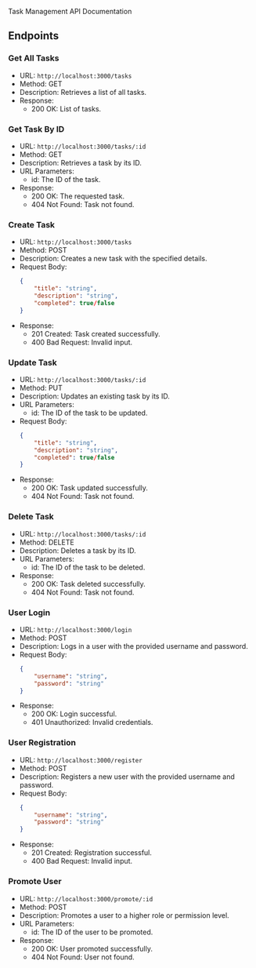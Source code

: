 Task Management API Documentation

## Endpoints

### Get All Tasks
- URL: `http://localhost:3000/tasks`
- Method: GET
- Description: Retrieves a list of all tasks.
- Response:
    - 200 OK: List of tasks.

### Get Task By ID
- URL: `http://localhost:3000/tasks/:id`
- Method: GET
- Description: Retrieves a task by its ID.
- URL Parameters:
    - id: The ID of the task.
- Response:
    - 200 OK: The requested task.
    - 404 Not Found: Task not found.

### Create Task
- URL: `http://localhost:3000/tasks`
- Method: POST
- Description: Creates a new task with the specified details.
- Request Body:
    ```json
    {
        "title": "string",
        "description": "string",
        "completed": true/false
    }
    ```
- Response:
    - 201 Created: Task created successfully.
    - 400 Bad Request: Invalid input.

### Update Task
- URL: `http://localhost:3000/tasks/:id`
- Method: PUT
- Description: Updates an existing task by its ID.
- URL Parameters:
    - id: The ID of the task to be updated.
- Request Body:
    ```json
    {
        "title": "string",
        "description": "string",
        "completed": true/false
    }
    ```
- Response:
    - 200 OK: Task updated successfully.
    - 404 Not Found: Task not found.

### Delete Task
- URL: `http://localhost:3000/tasks/:id`
- Method: DELETE
- Description: Deletes a task by its ID.
- URL Parameters:
    - id: The ID of the task to be deleted.
- Response:
    - 200 OK: Task deleted successfully.
    - 404 Not Found: Task not found.

### User Login
- URL: `http://localhost:3000/login`
- Method: POST
- Description: Logs in a user with the provided username and password.
- Request Body:
    ```json
    {
        "username": "string",
        "password": "string"
    }
    ```
- Response:
    - 200 OK: Login successful.
    - 401 Unauthorized: Invalid credentials.

### User Registration
- URL: `http://localhost:3000/register`
- Method: POST
- Description: Registers a new user with the provided username and password.
- Request Body:
    ```json
    {
        "username": "string",
        "password": "string"
    }
    ```
- Response:
    - 201 Created: Registration successful.
    - 400 Bad Request: Invalid input.

### Promote User
- URL: `http://localhost:3000/promote/:id`
- Method: POST
- Description: Promotes a user to a higher role or permission level.
- URL Parameters:
    - id: The ID of the user to be promoted.
- Response:
    - 200 OK: User promoted successfully.
    - 404 Not Found: User not found.

